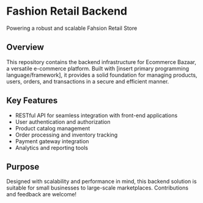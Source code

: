 # Fashion Retail Backend

Powering a robust and scalable Fahsion Retail Store

## Overview

This repository contains the backend infrastructure for Ecommerce Bazaar, a versatile e-commerce platform. Built with [insert primary programming language/framework], it provides a solid foundation for managing products, users, orders, and transactions in a secure and efficient manner.

## Key Features

- RESTful API for seamless integration with front-end applications
- User authentication and authorization
- Product catalog management
- Order processing and inventory tracking
- Payment gateway integration
- Analytics and reporting tools

## Purpose

Designed with scalability and performance in mind, this backend solution is suitable for small businesses to large-scale marketplaces. Contributions and feedback are welcome!

